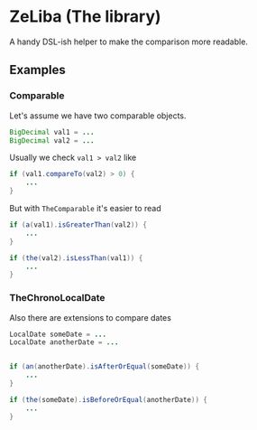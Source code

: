 # ZeLiba (The library)

A handy DSL-ish helper to make the comparison more readable.

## Examples

### Comparable<T>

Let's assume we have two comparable objects.
```java
BigDecimal val1 = ...
BigDecimal val2 = ...
```

Usually we check `val1 > val2` like

```java
if (val1.compareTo(val2) > 0) {
    ...
}
```

But with `TheComparable` it's easier to read

```java
if (a(val1).isGreaterThan(val2)) {
    ...
}

if (the(val2).isLessThan(val1)) {
    ...
}
```

### TheChronoLocalDate<T>

Also there are extensions to compare dates

```java
LocalDate someDate = ...
LocalDate anotherDate = ...


if (an(anotherDate).isAfterOrEqual(someDate)) {
    ...
}

if (the(someDate).isBeforeOrEqual(anotherDate)) {
    ...
}
```
